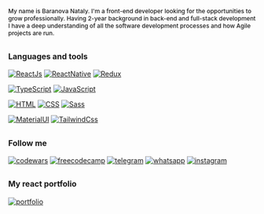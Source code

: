 ## <p style="font-size: 12px; font-weight: 500">My name is Baranova Nataly. I'm a front-end developer looking for the opportunities to grow professionally. Having 2-year background in back-end and full-stack development I have a deep understanding of all the software development processes and how Agile projects are run.</p>

## <p style='font-size: 16px'>Languages and tools</p>
[![ReactJs](https://img.shields.io/badge/ReactJs-0a1929?style=for-the-badge&logo=react&logoColor=76ecfa>)](https://react.dev/)
[![ReactNative](https://img.shields.io/badge/ReactNative-0a1929?style=for-the-badge&logo=react&logoColor=76ecfa>)](https://reactnative.dev/)
[![Redux](https://img.shields.io/badge/Redux-0a1929?style=for-the-badge&logo=redux&logoColor=9b1a7a>)](https://redux.js.org/)

[![TypeScript](https://img.shields.io/badge/Typescript-0a1929?style=for-the-badge&logo=typescript&logoColor=9b1a7a>)](https://www.typescriptlang.org/)
[![JavaScript](https://img.shields.io/badge/Javascript-0a1929?style=for-the-badge&logo=javascript&logoColor=9b1a7a>)](https://www.javascript.com/)

[![HTML](https://img.shields.io/badge/HTML-0a1929?style=for-the-badge&logo=html&logoColor=9b1a7a>)](https://developer.mozilla.org/ru/docs/Learn/Getting_started_with_the_web/HTML_basics)
[![CSS](https://img.shields.io/badge/CSS-0a1929?style=for-the-badge&logo=CSS&logoColor=9b1a7a>)](https://developer.mozilla.org/en-US/docs/Web/CSS)
[![Sass](https://img.shields.io/badge/sass-0a1929?style=for-the-badge&logo=sass&logoColor=9b1a7a>)](https://sass-lang.com/)

[![MaterialUI](https://img.shields.io/badge/MaterialUI-0a1929?style=for-the-badge&logo=MUI&logoColor=9b1a7a>)](https://mui.com/)
[![TailwindCss](https://img.shields.io/badge/TailwindCss-0a1929?style=for-the-badge&logo=TailwindCss&logoColor=9b1a7a>)](https://tailwindcss.com/)

## <p style='font-size: 16px'>Follow me</p>
[![codewars](https://img.shields.io/badge/codewars-0a1929?style=for-the-badge&logo=Codewars&logoColor=9b1a7a>)](https://www.codewars.com/users/borashek32)
[![freecodecamp](https://img.shields.io/badge/freecodecamp-0a1929?style=for-the-badge&logo=freecodecamp&logoColor=9b1a7a>)](https://www.freecodecamp.org/fccba5044a8-8a7a-4ad2-89f4-a1656ea7e893)
[![telegram](https://img.shields.io/badge/telegram-0a1929?style=for-the-badge&logo=telegram&logoColor=9b1a7a>)](https://t.me/HuskyJack)
[![whatsapp](https://img.shields.io/badge/whatsapp-0a1929?style=for-the-badge&logo=whatsapp&logoColor=9b1a7a>)](https://t.me/905350429141)
[![instagram](https://img.shields.io/badge/instagram-0a1929?style=for-the-badge&logo=instagram&logoColor=9b1a7a>)](https://www.instagram.com/no.husky.jackie/)

## <p style='font-size: 16px'>My react portfolio</p>
[![portfolio](https://img.shields.io/badge/portfolio-0a1929?style=for-the-badge&logo=portfo&logoColor=9b1a7a>)](https://borashek32.github.io/portfolio/)